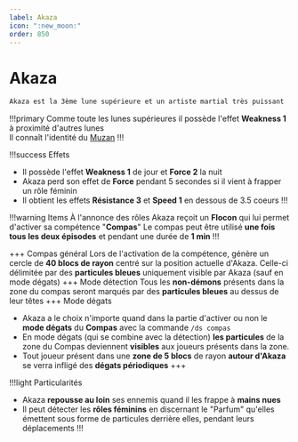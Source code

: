 ```yaml
---
label: Akaza
icon: ":new_moon:"
order: 850
---
```


# Akaza

```txt
Akaza est la 3ème lune supérieure et un artiste martial très puissant
```

!!!primary
Comme toute les lunes supérieures il possède l'effet **Weakness 1** à proximité d'autres lunes <br>
Il connaît l'identité du [Muzan](https://docs.n0vas.fr/demonslayer-uhc/roles/demon/muzan/)
!!!

!!!success Effets
- Il possède l'effet **Weakness 1** de jour et **Force 2** la nuit
- Akaza perd son effet de **Force** pendant 5 secondes si il vient à frapper un rôle féminin
- Il obtient les effets **Résistance 3** et **Speed 1** en dessous de 3.5 coeurs
!!!

!!!warning Items
À l'annonce des rôles Akaza reçoit un **Flocon** qui lui permet d'activer sa compétence "**Compas**"
Le compas peut être utilisé **une fois tous les deux épisodes** et pendant une durée de **1 min**
!!!

+++ Compas général
Lors de l'activation de la compétence, génère un cercle de **40 blocs de rayon** centré sur la position actuelle d'Akaza. Celle-ci délimitée par des **particules bleues** uniquement visible par Akaza (sauf en mode dégats)
+++ Mode détection 
Tous les **non-démons** présents dans la zone du compas seront marqués par des **particules bleues** au dessus de leur têtes
+++ Mode dégats
- Akaza a le choix n'importe quand dans la partie d'activer ou non le **mode dégats** du **Compas** avec la commande ```/ds compas```
- En mode dégats (qui se combine avec la détection) **les particules** de la zone du Compas deviennent **visibles** aux joueurs présents dans la zone.
- Tout joueur présent dans une **zone de 5 blocs** de rayon **autour d'Akaza** se verra infligé des **dégats périodiques**
+++

!!!light Particularités
- Akaza **repousse au loin** ses ennemis quand il les frappe à **mains nues**
- Il peut détecter les **rôles féminins** en discernant le "Parfum" qu'elles émettent sous forme de particules derrière elles, pendant leurs déplacements
!!!


